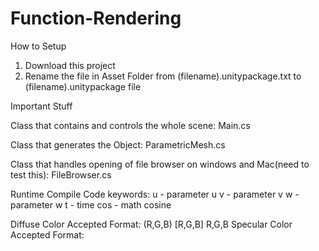 # Function-Rendering

How to Setup
1. Download this project
2. Rename the file in Asset Folder from (filename).unitypackage.txt to (filename).unitypackage file
















Important Stuff

Class that contains and controls the whole scene: Main.cs 

Class that generates the Object: ParametricMesh.cs

Class that handles opening of file browser on windows and Mac(need to test this): FileBrowser.cs


Runtime Compile Code keywords: u - parameter u
                               v - parameter v
                               w - parameter w
                               t - time
                               cos - math cosine
                               


Diffuse Color Accepted Format: (R,G,B) [R,G,B] R,G,B
Specular Color Accepted Format:

